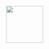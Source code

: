 <a href="URL_REDIRECT" target="blank"><img align="center" src="URL_TO_YOUR_IMAGE" height="100" /></a>
